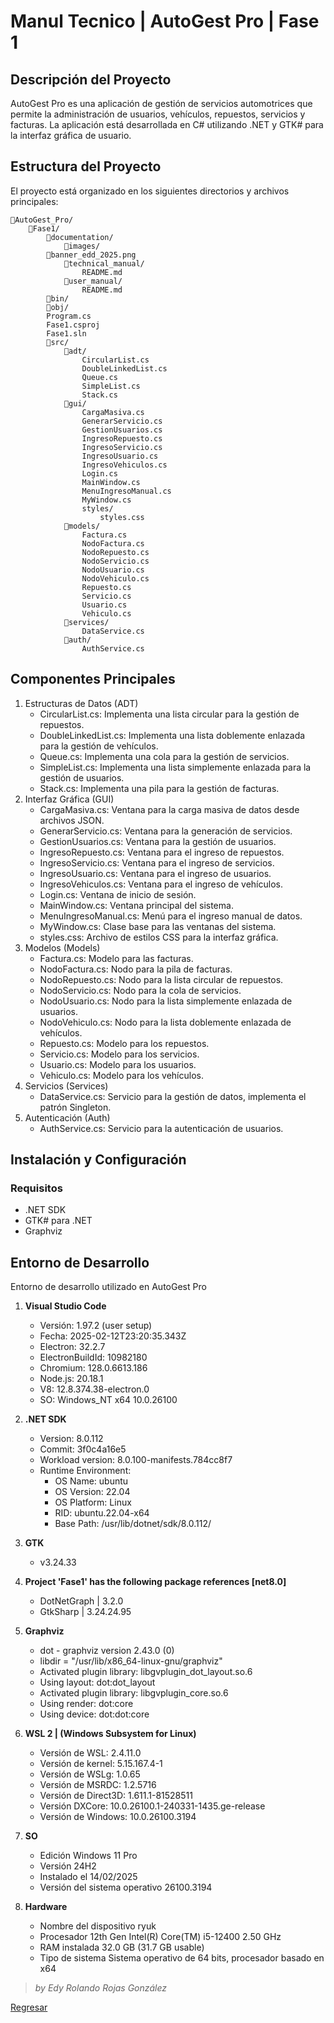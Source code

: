 # Manul Tecnico | AutoGest Pro | Fase 1

## Descripción del Proyecto

AutoGest Pro es una aplicación de gestión de servicios automotrices que permite la administración de usuarios, vehículos, repuestos, servicios y facturas. La aplicación está desarrollada en C# utilizando .NET y GTK# para la interfaz gráfica de usuario.

## Estructura del Proyecto

El proyecto está organizado en los siguientes directorios y archivos principales:

```directory
📂AutoGest_Pro/
    📂Fase1/
        📂documentation/
            📂images/
        📂banner_edd_2025.png
            📂technical_manual/
                README.md
            📂user_manual/
                README.md
        📂bin/
        📂obj/
        Program.cs
        Fase1.csproj
        Fase1.sln
        📂src/
            📂adt/
                CircularList.cs
                DoubleLinkedList.cs
                Queue.cs
                SimpleList.cs
                Stack.cs
            📂gui/
                CargaMasiva.cs
                GenerarServicio.cs
                GestionUsuarios.cs
                IngresoRepuesto.cs
                IngresoServicio.cs
                IngresoUsuario.cs
                IngresoVehiculos.cs
                Login.cs
                MainWindow.cs
                MenuIngresoManual.cs
                MyWindow.cs
                styles/
                    styles.css
            📂models/
                Factura.cs
                NodoFactura.cs
                NodoRepuesto.cs
                NodoServicio.cs
                NodoUsuario.cs
                NodoVehiculo.cs
                Repuesto.cs
                Servicio.cs
                Usuario.cs
                Vehiculo.cs
            📂services/
                DataService.cs
            📂auth/
                AuthService.cs

```

## Componentes Principales

1. Estructuras de Datos (ADT)
    - CircularList.cs: Implementa una lista circular para la gestión de repuestos.
    - DoubleLinkedList.cs: Implementa una lista doblemente enlazada para la gestión de vehículos.
    - Queue.cs: Implementa una cola para la gestión de servicios.
    - SimpleList.cs: Implementa una lista simplemente enlazada para la gestión de usuarios.
    - Stack.cs: Implementa una pila para la gestión de facturas.
2. Interfaz Gráfica (GUI)
    - CargaMasiva.cs: Ventana para la carga masiva de datos desde archivos JSON.
    - GenerarServicio.cs: Ventana para la generación de servicios.
    - GestionUsuarios.cs: Ventana para la gestión de usuarios.
    - IngresoRepuesto.cs: Ventana para el ingreso de repuestos.
    - IngresoServicio.cs: Ventana para el ingreso de servicios.
    - IngresoUsuario.cs: Ventana para el ingreso de usuarios.
    - IngresoVehiculos.cs: Ventana para el ingreso de vehículos.
    - Login.cs: Ventana de inicio de sesión.
    - MainWindow.cs: Ventana principal del sistema.
    - MenuIngresoManual.cs: Menú para el ingreso manual de datos.
    - MyWindow.cs: Clase base para las ventanas del sistema.
    - styles.css: Archivo de estilos CSS para la interfaz gráfica.
3. Modelos (Models)
    - Factura.cs: Modelo para las facturas.
    - NodoFactura.cs: Nodo para la pila de facturas.
    - NodoRepuesto.cs: Nodo para la lista circular de repuestos.
    - NodoServicio.cs: Nodo para la cola de servicios.
    - NodoUsuario.cs: Nodo para la lista simplemente enlazada de usuarios.
    - NodoVehiculo.cs: Nodo para la lista doblemente enlazada de vehículos.
    - Repuesto.cs: Modelo para los repuestos.
    - Servicio.cs: Modelo para los servicios.
    - Usuario.cs: Modelo para los usuarios.
    - Vehiculo.cs: Modelo para los vehículos.
4. Servicios (Services)
    - DataService.cs: Servicio para la gestión de datos, implementa el patrón Singleton.
5. Autenticación (Auth)
    - AuthService.cs: Servicio para la autenticación de usuarios.

## Instalación y Configuración

### Requisitos

- .NET SDK
- GTK# para .NET
- Graphviz

## Entorno de Desarrollo

Entorno de desarrollo utilizado en AutoGest Pro  

1. **Visual Studio Code**
    - Versión: 1.97.2 (user setup)
    - Fecha: 2025-02-12T23:20:35.343Z
    - Electron: 32.2.7
    - ElectronBuildId: 10982180
    - Chromium: 128.0.6613.186
    - Node.js: 20.18.1
    - V8: 12.8.374.38-electron.0
    - SO: Windows_NT x64 10.0.26100
2. **.NET SDK**
    - Version:           8.0.112
    - Commit:            3f0c4a16e5
    - Workload version:  8.0.100-manifests.784cc8f7
    - Runtime Environment:
        - OS Name:     ubuntu
        - OS Version:  22.04
        - OS Platform: Linux
        - RID:         ubuntu.22.04-x64
        - Base Path:   /usr/lib/dotnet/sdk/8.0.112/
3. **GTK**
    - v3.24.33
4. **Project 'Fase1' has the following package references [net8.0]**
    - DotNetGraph | 3.2.0
    - GtkSharp | 3.24.24.95

5. **Graphviz**
    - dot - graphviz version 2.43.0 (0)
    - libdir = "/usr/lib/x86_64-linux-gnu/graphviz"
    - Activated plugin library: libgvplugin_dot_layout.so.6
    - Using layout: dot:dot_layout
    - Activated plugin library: libgvplugin_core.so.6
    - Using render: dot:core
    - Using device: dot:dot:core
6. **WSL 2 | (Windows Subsystem for Linux)**
    - Versión de WSL: 2.4.11.0
    - Versión de kernel: 5.15.167.4-1
    - Versión de WSLg: 1.0.65
    - Versión de MSRDC: 1.2.5716
    - Versión de Direct3D: 1.611.1-81528511
    - Versión DXCore: 10.0.26100.1-240331-1435.ge-release
    - Versión de Windows: 10.0.26100.3194
7. **SO**
    - Edición Windows 11 Pro
    - Versión 24H2
    - Instalado el 14/02/2025
    - Versión del sistema operativo 26100.3194
8. **Hardware**
    - Nombre del dispositivo ryuk
    - Procesador 12th Gen Intel(R) Core(TM) i5-12400   2.50 GHz
    - RAM instalada 32.0 GB (31.7 GB usable)
    - Tipo de sistema Sistema operativo de 64 bits, procesador basado en x64

> *by Edy Rolando Rojas González*

[Regresar](/README.md)

